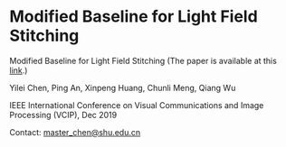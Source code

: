 # Modified Baseline for Light Field Stitching
Modified Baseline for Light Field Stitching (The paper is available at this [link](https://www.researchgate.net/publication/338793916_Modified_Baseline_for_Light_Field_Stitching).)

Yilei Chen, Ping An, Xinpeng Huang, Chunli Meng, Qiang Wu

IEEE International Conference on Visual Communications and Image Processing (VCIP), Dec 2019

Contact: master_chen@shu.edu.cn

